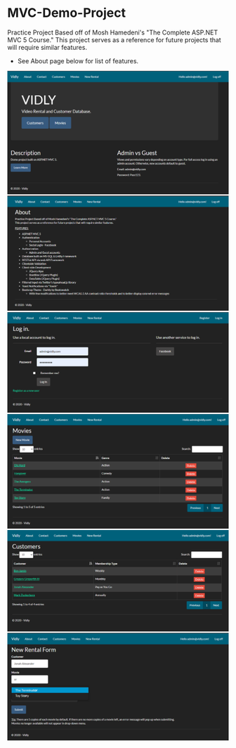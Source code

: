 # MVC-Demo-Project

Practice Project Based off of Mosh Hamedeni's "The Complete ASP.NET MVC 5 Course."
This project serves as a reference for future projects that will require similar features.
- See About page below for list of features.

<img src="/Pictures/Home.png">


<img src="/Pictures/About.png">


<img src="/Pictures/Log in Screen.png">


<img src="/Pictures/Movies.png">


<img src="/Pictures/Customers.png">


<img src="/Pictures/Rental Form.png">
